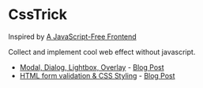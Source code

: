 # CssTrick
Inspired by [A JavaScript-Free Frontend](https://morioh.com/p/4f15ea6c6218)

Collect and implement cool web effect without javascript.
* [Modal, Dialog, Lightbox, Overlay](https://z29591259.github.io/CssTrick/Modal.html) - [Blog Post](https://woodloch.blog/?p=254)
* [HTML form validation & CSS Styling](https://z29591259.github.io/CssTrick/FormValidation.html) - [Blog Post](https://woodloch.blog/?p=278)
